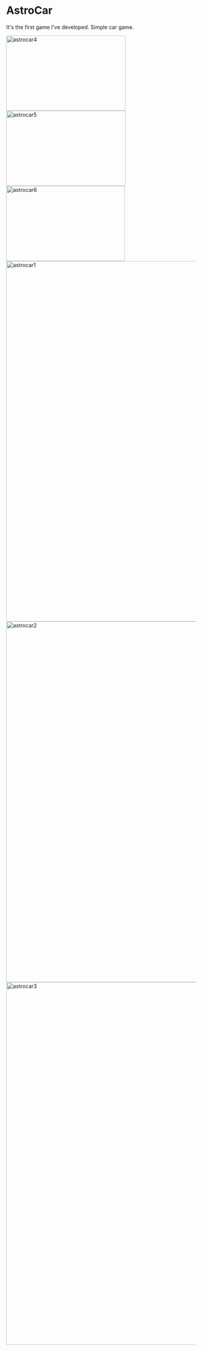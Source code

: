 # AstroCar
 It's the first game I've developed. Simple car game.
 <div>
<img width="317" height="200" alt="astrocar4" src="https://github.com/erendagstan/AstroCar/assets/86521359/53ece635-b6a4-4935-b4fb-22d13ad6eaa7">
<img width="317" height="200" alt="astrocar5" src="https://github.com/erendagstan/AstroCar/assets/86521359/72c69ea6-b11e-4b29-b660-1898499c423a">
<img width="315" height="200" alt="astrocar6" src="https://github.com/erendagstan/AstroCar/assets/86521359/fc2a22e7-bb63-4375-9789-f3d2f1b04a7c">

<img width="959" alt="astrocar1" src="https://github.com/erendagstan/AstroCar/assets/86521359/edafae4d-f6a5-435c-99ea-8dd8f0bc40b8">
<img width="960" alt="astrocar2" src="https://github.com/erendagstan/AstroCar/assets/86521359/b9f9caab-cefe-4b85-a45b-f03208399212">
<img width="965" alt="astrocar3" src="https://github.com/erendagstan/AstroCar/assets/86521359/a37197d2-35be-4899-af6f-05c7eaef984b">
</div>
